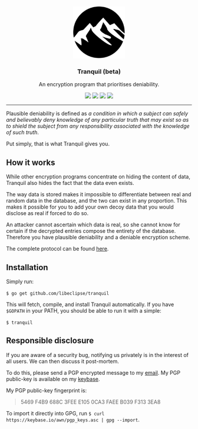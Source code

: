 <p align="center">
  <img src="tranquil.png" height="140" />
  <h3 align="center">Tranquil (beta)</h3>
  <p align="center">An encryption program that prioritises deniability.</p>
  <p align="center">
    <a href="https://travis-ci.org/libeclipse/tranquil"><img src="https://travis-ci.org/libeclipse/tranquil.svg?branch=master"></a>
    <a href="https://ci.appveyor.com/project/libeclipse/tranquil/branch/master"><img src="https://ci.appveyor.com/api/projects/status/cm3cc244ct0yt92s/branch/master?svg=true"></a>
    <a href="https://dependencyci.com/github/libeclipse/tranquil"><img src="https://dependencyci.com/github/libeclipse/tranquil/badge"></a>
    <a href="https://goreportcard.com/report/github.com/libeclipse/tranquil"><img src="https://goreportcard.com/badge/github.com/libeclipse/tranquil"></a>
  </p>
</p>

---

Plausible deniability is defined as *a condition in which a subject can safely and believably deny knowledge of any particular truth that may exist so as to shield the subject from any responsibility associated with the knowledge of such truth*.

Put simply, that is what Tranquil gives you.

## How it works

While other encryption programs concentrate on hiding the content of data, Tranquil also hides the fact that the data even exists.

The way data is stored makes it impossible to differentiate between real and random data in the database, and the two can exist in any proportion. This makes it possible for you to add your own decoy data that you would disclose as real if forced to do so.

An attacker cannot ascertain which data is real, so she cannot know for certain if the decrypted entries compose the entirety of the database. Therefore you have plausible deniability and a deniable encryption scheme.

The complete protocol can be found [here](PROTOCOL).

## Installation

Simply run:

`$ go get github.com/libeclipse/tranquil`

This will fetch, compile, and install Tranquil automatically. If you have `$GOPATH` in your PATH, you should be able to run it with a simple:

`$ tranquil`

## Responsible disclosure

If you are aware of a security bug, notifying us privately is in the interest of all users. We can then discuss it post-mortem.

To do this, please send a PGP encrypted message to my [email](mailto:awn@cryptolosophy.io). My PGP public-key is available on my [keybase](https://keybase.io/awn).

My PGP public-key fingerprint is:

> 5469 F4B9 688C 3FEE E105 0CA3 FAEE B039 F313 3EA8

To import it directly into GPG, run `$ curl https://keybase.io/awn/pgp_keys.asc | gpg --import`.
